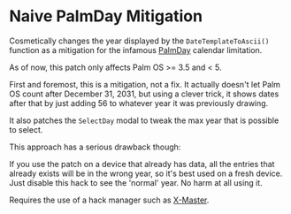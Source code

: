 # Naive PalmDay Mitigation

Cosmetically changes the year displayed by the `DateTemplateToAscii()` function as a mitigation for the infamous [PalmDay](https://palmdb.net/about/palm-day) calendar limitation.

As of now, this patch only affects Palm OS >= 3.5 and < 5.

First and foremost, this is a mitigation, not a fix. It actually doesn't let Palm OS count after December 31, 2031, but using a clever trick, it shows dates after that by just adding 56 to whatever year it was previously drawing.

It also patches the `SelectDay` modal to tweak the max year that is possible to select.

This approach has a serious drawback though:

If you use the patch on a device that already has data, all the entries that already exists will be in the wrong year, so it's best used on a fresh device. Just disable this hack to see the 'normal' year. No harm at all using it.

Requires the use of a hack manager such as [X-Master](https://palmdb.net/app/x-master-hackmaster-successor).
